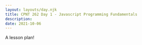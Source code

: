 ```yaml
---
layout: layouts/day.njk
title: CPNT 262 Day 1 - Javascript Programming Fundamentals
description: 
date: 2021-10-06
---
```


A lesson plan!